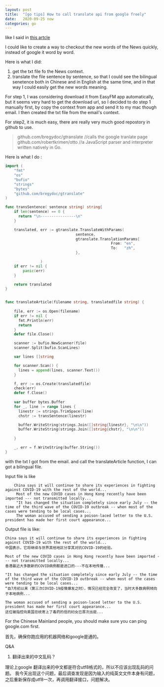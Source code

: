 ```yaml
---
layout: post
title:  "[go tips] How to call translate api from google freely"
date:   2020-09-25 now
categories: go
---
```


like I said in [this artcle](https://tcp8080.github.io/idea/2020/09/15/one-idea-about-english-learning.html)

I could like to create a way to checkout the new words of the News quickly, instead of google it word by word.

Here is what I did:

1. get the txt file fo the News context.
2. translate the file sentence by sentence, so that I could see the bilingual senetence both in Chinese and in English at the same time, and in that way I could easily get the new words meaning.

For step 1, I was considering download it from EasyFM app automatically, but it seems very hard to get the download url, so I decided to do step 1 manually first, by copy the context from app and send it to my mac though email. I then created the txt file from the email's context.

For step2, it is much easy, there are really very much good repostory in github to use.

>github.com/bregydoc/gtranslate //calls the google tranlate page
github.com/robertkrimen/otto //a JavaScript parser and interpreter written natively in Go.


Here is what I do :

```go
import (
    "fmt"
    "os"
    "bufio"
    "strings"
    "bytes"
    "github.com/bregydoc/gtranslate"
)

func transSentence( sentence string) string{
    if len(sentence) == 0 {
      return "\n----------------\n"
    }

    translated, err := gtranslate.TranslateWithParams(
                                sentence,
                                gtranslate.TranslationParams{
                                                From: "en",
                                                To:   "zh",
                                },

                )
    if err != nil {
        panic(err)
    }

    return translated
}


func translateArticle(filename string, translatedfile string) {
    
    file, err := os.Open(filename)
    if err != nil {
      fmt.Println(err)
      return
    }
    defer file.Close()

    scanner := bufio.NewScanner(file)
    scanner.Split(bufio.ScanLines)

    var lines []string

    for scanner.Scan() {
      lines = append(lines, scanner.Text())
    }

    f, err := os.Create(translatedfile)
    check(err)
    defer f.Close()
    
    var buffer bytes.Buffer
    for _, line := range lines {
      linestr := strings.TrimSpace(line)
      chstr := transSentence(linestr)

      buffer.WriteString(strings.Join([]string{linestr}, "\n\n"))
      buffer.WriteString(strings.Join([]string{chstr}, "\n\n"))
        
    }

    _, err = f.WriteString(buffer.String())
}
```

with the txt I got from the email. and call the translateArticle function, I can got a bilingual file. 

Input file is like 
```
    China says it will continue to share its experiences in fighting against COVID-19 with the rest of the world...
     Most of the new COVID cases in Hong Kong recently have been imported --- not transmitted locally...
     "It has changed the situation completely since early July -- the time of the third wave of the COVID-19 outbreak -- when most of the cases were tending to be local cases...
     The woman accused of sending a poison-laced letter to the U.S. president has made her first court appearance...
```

Output file is like:
```
China says it will continue to share its experiences in fighting against COVID-19 with the rest of the world...
中国表示，它将继续与世界其他地区分享其对抗COVID-19的经验。

Most of the new COVID cases in Hong Kong recently have been imported --- not transmitted locally...
香港最近大多数新的COVID病例都是进口的---不在本地传播...

"It has changed the situation completely since early July -- the time of the third wave of the COVID-19 outbreak -- when most of the cases were tending to be local cases...
“自7月初以来（第三次COVID-19疫情爆发之时），情况已经完全改变了，当时大多数病例倾向于本地病例...

The woman accused of sending a poison-laced letter to the U.S. president has made her first court appearance...
这位被指控向美国总统寄上了毒药的信的妇女已首次出庭...
```

For the Chinese Mainland people, you should make sure you can ping google.com first.

首先，确保你跑应用的机器网络和google是通的。

Q&A
1. 翻译出来的中文乱码？

理论上google 翻译出来的中文都是符合utf8格式的，所以不应该出现乱码的问题。
我今天出现这个问题，最后调查发现是因为输入的纯英文文件本身有问题，之后重新保存成utf8一次，再调用翻译接口，问题解决。